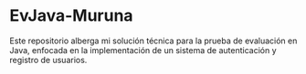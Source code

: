 # EvJava-Muruna
Este repositorio alberga mi solución técnica para la prueba de evaluación en Java, enfocada en la implementación de un sistema de autenticación y registro de usuarios. 
